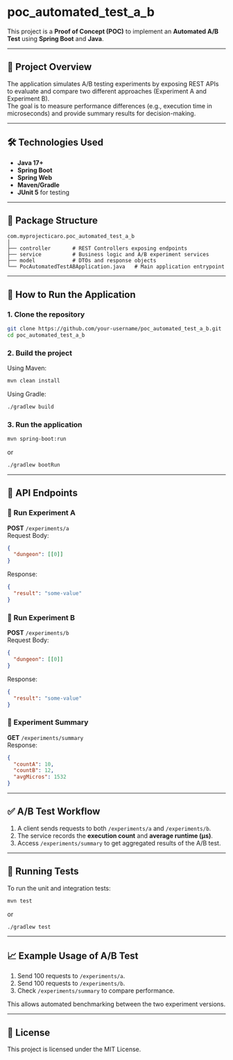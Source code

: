 # poc_automated_test_a_b

This project is a **Proof of Concept (POC)** to implement an **Automated A/B Test** using **Spring Boot** and **Java**.

---

## 📌 Project Overview

The application simulates A/B testing experiments by exposing REST APIs to evaluate and compare two different approaches (Experiment A and Experiment B).  
The goal is to measure performance differences (e.g., execution time in microseconds) and provide summary results for decision-making.

---

## 🛠️ Technologies Used

- **Java 17+**
- **Spring Boot**
- **Spring Web**
- **Maven/Gradle**
- **JUnit 5** for testing

---

## 📂 Package Structure

```
com.myprojecticaro.poc_automated_test_a_b
│
├── controller       # REST Controllers exposing endpoints
├── service          # Business logic and A/B experiment services
├── model            # DTOs and response objects
└── PocAutomatedTestABApplication.java   # Main application entrypoint
```

---

## 🚀 How to Run the Application

### 1. Clone the repository
```bash
git clone https://github.com/your-username/poc_automated_test_a_b.git
cd poc_automated_test_a_b
```

### 2. Build the project
Using Maven:
```bash
mvn clean install
```

Using Gradle:
```bash
./gradlew build
```

### 3. Run the application
```bash
mvn spring-boot:run
```
or
```bash
./gradlew bootRun
```

---

## 📡 API Endpoints

### 🔹 Run Experiment A
**POST** `/experiments/a`  
Request Body:
```json
{
  "dungeon": [[0]]
}
```
Response:
```json
{
  "result": "some-value"
}
```

### 🔹 Run Experiment B
**POST** `/experiments/b`  
Request Body:
```json
{
  "dungeon": [[0]]
}
```
Response:
```json
{
  "result": "some-value"
}
```

### 🔹 Experiment Summary
**GET** `/experiments/summary`  
Response:
```json
{
  "countA": 10,
  "countB": 12,
  "avgMicros": 1532
}
```

---

## ✅ A/B Test Workflow

1. A client sends requests to both `/experiments/a` and `/experiments/b`.
2. The service records the **execution count** and **average runtime (µs)**.
3. Access `/experiments/summary` to get aggregated results of the A/B test.

---

## 🧪 Running Tests

To run the unit and integration tests:
```bash
mvn test
```
or
```bash
./gradlew test
```

---

## 📈 Example Usage of A/B Test

1. Send 100 requests to `/experiments/a`.
2. Send 100 requests to `/experiments/b`.
3. Check `/experiments/summary` to compare performance.

This allows automated benchmarking between the two experiment versions.

---

## 📜 License

This project is licensed under the MIT License.
